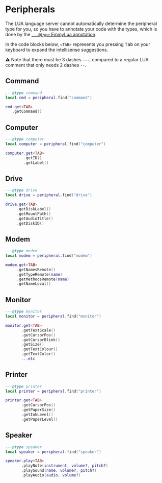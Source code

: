 # Peripherals

The LUA language server cannot automatically determine the peripheral type
for you, so you have to annotate your code with the types, which is done by
the [`---@type` EmmyLua annotation](https://github.com/sumneko/lua-language-server/wiki/EmmyLua-Annotations#types-and-type).

In the code blocks below, `<TAB>` represents you pressing <kbd>Tab</kbd> on your
keyboard to expand the intellisense suggestions.

:warning: Note that there must be 3 dashes `---`, compared to a regular LUA
comment that only needs 2 dashes `--`.

## Command

```lua
---@type command
local cmd = peripheral.find("command")

cmd.get<TAB>
   .getCommand()
```

## Computer

```lua
---@type computer
local computer = peripheral.find("computer")

computer.get<TAB>
        .getID()
        .getLabel()
```

## Drive

```lua
---@type drive
local drive = peripheral.find("drive")

drive.get<TAB>
     .getDiskLabel()
     .getMountPath()
     .getAudioTitle()
     .getDiskID()
```

## Modem

```lua
---@type modem
local modem = peripheral.find("modem")

modem.get<TAB>
     .getNamesRemote()
     .getTypeRemote(name)
     .getMethodsRemote(name)
     .getNameLocal()
```

## Monitor

```lua
---@type monitor
local monitor = peripheral.find("monitor")

monitor.get<TAB>
       .getTextScale()
       .getCursorPos()
       .getCursorBlink()
       .getSize()
       .getTextColour()
       .getTextColor()
       ...etc
```

## Printer

```lua
---@type printer
local printer = peripheral.find("printer")

printer.get<TAB>
       .getCursorPos()
       .getPaperSize()
       .getInkLevel()
       .getPaperLevel()
```

## Speaker

```lua
---@type speaker
local speaker = peripheral.find("speaker")

speaker.play<TAB>
       .playNote(instrument, volume?, pitch?)
       .playSound(name, volume?, pitch?)
       .playAudio(audio, volume?)
```
